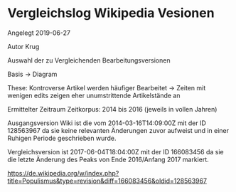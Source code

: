 # Vergleichslog Wikipedia Vesionen

Angelegt 2019-06-27

Autor Krug

Auswahl der zu Vergleichenden Bearbeitungsversionen

Basis -> Diagram

These: Kontroverse Artikel werden häufiger Bearbeitet -> Zeiten mit wenigen edits zeigen eher unumstrittende Artikelstände an

Ermittelter Zeitraum Zeitkorpus: 2014 bis 2016 (jeweils in vollen Jahren)

Ausgangsversion Wiki ist die vom 2014-03-16T14:09:00Z mit der ID 128563967 da sie keine relevanten Änderungen zuvor aufweist und in einer Ruhigen Periode geschrieben wurde.

Vergleichsversion ist 2017-06-04T18:04:00Z mit der ID 166083456 da sie die letzte Änderung des Peaks von Ende 2016/Anfang 2017 markiert.

https://de.wikipedia.org/w/index.php?title=Populismus&type=revision&diff=166083456&oldid=128563967